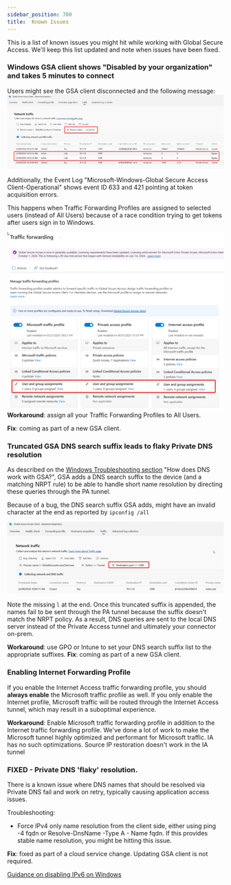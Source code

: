 ```yaml
---
sidebar_position: 700
title:  Known Issues
---
```


This is a list of known issues you might hit while working with Global Secure Access. We'll keep this list updated and note when issues have been fixed.


### Windows GSA client shows "Disabled by your organization" and takes 5 minutes to connect

Users might see the GSA client disconnected and the following message:
![GSA shows "Disabled by your organization"](image-1.png)

Additionally, the Event Log "Microsoft-Windows-Global Secure Access Client-Operational" shows event ID 633 and 421 pointing at token acquisition errors.

This happens when Traffic Forwarding Profiles are assigned to selected users (instead of All Users) because of a race condition trying to get tokens after users sign in to Windows.

![Traffic Forwarding Profiles assigned to selected users](TPtoAllUsers.png)
**Workaround**: assign all your Traffic Forwarding Profiles to All Users.

**Fix**: coming as part of a new GSA client.



### Truncated GSA DNS search suffix leads to flaky Private DNS resolution

As described on the [Windows Troubleshooting section](./WindowsClientTroubleshooting.md) "How does DNS work with GSA?", GSA adds a DNS search suffix to the device (and a matching NRPT rule) to be able to handle short name resolution by directing these queries through the PA tunnel.

Because of a bug, the DNS search suffix GSA adds, might have an invalid character at the end as reported by `ipconfig /all`

![alt text](image.png)

Note the missing `l` at the end. Once this truncated suffix is appended, the names fail to be sent through the PA tunnel because the suffix doesn't match the NRPT policy. As a result, DNS queries are sent to the local DNS server instead of the Private Access tunnel and ultimately your connector on-prem.

**Workaround**: use GPO or Intune to set your DNS search suffix list to the appropriate suffixes.
**Fix**: coming as part of a new GSA client.

### Enabling Internet Forwarding Profile
If you enable the Internet Access traffic forwarding profile, you should **always enable** the Microsoft traffic profile as well. If you only enable the Internet profile, Microsoft traffic will be routed through the Internet Access tunnel, which may result in a suboptimal experience.

**Workaround**: Enable Microsoft traffic forwarding profile in addition to the Internet traffic forwarding profile. We've done a lot of work to make the Microsoft tunnel highly optimized and performant for Microsoft traffic. IA has no such optimizations. Source IP restoration doesn't work in the IA tunnel


### FIXED - Private DNS 'flaky' resolution. 
 There is a known issue where DNS names that should be resolved via Private DNS fail and work on retry, typically causing application access issues.
 
 Troubleshooting:
 * Force IPv4 only name resolution from the client side, either using ping -4 fqdn or Resolve-DnsName -Type A - Name fqdn. If this provides stable name resolution, you might be hitting this issue.

**Fix**: fixed as part of a cloud service change. Updating GSA client is not required.

[Guidance on disabling IPv6 on Windows](https://learn.microsoft.com/troubleshoot/windows-server/networking/configure-ipv6-in-windows#:~:text=will%20be%20preferred.-,Disable%20IPv6,-Decimal%20255%0AHexadecimal)